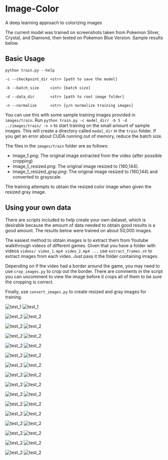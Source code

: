 # Image-Color
A deep learning approach to colorizing images

The current model was trained on screenshots taken from Pokemon Silver, Crystal,
and Diamond, then tested on Pokemon Blue Version. Sample results below.

## Basic Usage
`python train.py --help`

`-c --checkpoint_dir <str> [path to save the model]`

`-b --batch_size     <int> [batch size]`

`-d --data_dir       <str> [path to root image folder]`

`-n --normalize      <str> [y/n normalize training images]`


You can use this with some sample training images provided in `images/train`.
Run `python train.py -c model_dir/ -b 5 -d ../images/train/ -n n` to start training
on the small amount of sample images. This will create a directory called `model_dir`
in the `train` folder. If you get an error about CUDA running out of memory, reduce
the batch size.

The files in the `images/train` folder are as follows:
- image_1.png: The original image extracted from the video (after possible cropping)
- image_1_resized.png: The original image resized to (160,144).
- image_1_resized_gray.png: The original image resized to (160,144) and converted to grayscale.

The training attempts to obtain the resized color image when given the resized gray image.

## Using your own data

There are scripts included to help create your own dataset, which is desirable because
the amount of data needed to obtain good results is a good amount. The results below
were trained on about 50,000 images.

The easiest method to obtain images is to extract them from Youtube walkthrough videos of
different games. Given that you have a folder with videos 
`
videos/
   video_1.mp4
   video_2.mp4
   ...
`
use `extract_frames.sh` to extract images from each video. Just pass it the folder containing images.

Depending on if the video had a border around the game, you may need to use `crop_images.py` to crop
out the border. There are comments in the script you can uncomment to view the image before it crops
all of them to be sure the cropping is correct.

Finally, use `convert_images.py` to create resized and gray images for training.


![test_1](https://github.com/cameronfabbri/Colorful-Image-Colorization/blob/master/images/resized/testing/test_3.png?raw=true)
![test_1](https://github.com/cameronfabbri/Colorful-Image-Colorization/blob/master/images/resized/output/test_3_output.png?raw=true)

![test_2](https://github.com/cameronfabbri/Colorful-Image-Colorization/blob/master/images/resized/testing/test_5.png?raw=true)
![test_2](https://github.com/cameronfabbri/Colorful-Image-Colorization/blob/master/images/resized/output/test_5_output.png?raw=true)

![test_2](https://github.com/cameronfabbri/Colorful-Image-Colorization/blob/master/images/resized/testing/test_1.png?raw=true)
![test_2](https://github.com/cameronfabbri/Colorful-Image-Colorization/blob/master/images/resized/output/test_1_output.png?raw=true)

![test_2](https://github.com/cameronfabbri/Colorful-Image-Colorization/blob/master/images/resized/testing/test_2.png?raw=true)
![test_2](https://github.com/cameronfabbri/Colorful-Image-Colorization/blob/master/images/resized/output/test_2_output.png?raw=true)

![test_2](https://github.com/cameronfabbri/Colorful-Image-Colorization/blob/master/images/resized/testing/test_4.png?raw=true)
![test_2](https://github.com/cameronfabbri/Colorful-Image-Colorization/blob/master/images/resized/output/test_4_output.png?raw=true)

![test_2](https://github.com/cameronfabbri/Colorful-Image-Colorization/blob/master/images/resized/testing/test_6.png?raw=true)
![test_2](https://github.com/cameronfabbri/Colorful-Image-Colorization/blob/master/images/resized/output/test_6_output.png?raw=true)

![test_2](https://github.com/cameronfabbri/Colorful-Image-Colorization/blob/master/images/resized/testing/test_7.png?raw=true)
![test_2](https://github.com/cameronfabbri/Colorful-Image-Colorization/blob/master/images/resized/output/test_7_output.png?raw=true)

![test_2](https://github.com/cameronfabbri/Colorful-Image-Colorization/blob/master/images/resized/testing/test_8.png?raw=true)
![test_2](https://github.com/cameronfabbri/Colorful-Image-Colorization/blob/master/images/resized/output/test_8_output.png?raw=true)

![test_2](https://github.com/cameronfabbri/Colorful-Image-Colorization/blob/master/images/resized/testing/test_9.png?raw=true)
![test_2](https://github.com/cameronfabbri/Colorful-Image-Colorization/blob/master/images/resized/output/test_9_output.png?raw=true)

![test_2](https://github.com/cameronfabbri/Colorful-Image-Colorization/blob/master/images/resized/testing/test_10.png?raw=true)
![test_2](https://github.com/cameronfabbri/Colorful-Image-Colorization/blob/master/images/resized/output/test_10_output.png?raw=true)

![test_2](https://github.com/cameronfabbri/Colorful-Image-Colorization/blob/master/images/resized/testing/test_11.png?raw=true)
![test_2](https://github.com/cameronfabbri/Colorful-Image-Colorization/blob/master/images/resized/output/test_11_output.png?raw=true)

![test_2](https://github.com/cameronfabbri/Colorful-Image-Colorization/blob/master/images/resized/testing/test_12.png?raw=true)
![test_2](https://github.com/cameronfabbri/Colorful-Image-Colorization/blob/master/images/resized/output/test_12_output.png?raw=true)

![test_2](https://github.com/cameronfabbri/Colorful-Image-Colorization/blob/master/images/resized/testing/test_13.png?raw=true)
![test_2](https://github.com/cameronfabbri/Colorful-Image-Colorization/blob/master/images/resized/output/test_13_output.png?raw=true)

![test_2](https://github.com/cameronfabbri/Colorful-Image-Colorization/blob/master/images/resized/testing/test_14.png?raw=true)
![test_2](https://github.com/cameronfabbri/Colorful-Image-Colorization/blob/master/images/resized/output/test_14_output.png?raw=true)

![test_2](https://github.com/cameronfabbri/Colorful-Image-Colorization/blob/master/images/resized/testing/test_15.png?raw=true)
![test_2](https://github.com/cameronfabbri/Colorful-Image-Colorization/blob/master/images/resized/output/test_15_output.png?raw=true)

![test_2](https://github.com/cameronfabbri/Colorful-Image-Colorization/blob/master/images/resized/testing/test_16.png?raw=true)
![test_2](https://github.com/cameronfabbri/Colorful-Image-Colorization/blob/master/images/resized/output/test_16_output.png?raw=true)

